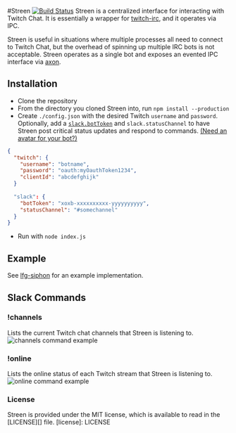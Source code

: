 #Streen [![Build Status](https://travis-ci.org/SupportClass/streen.svg?branch=master)](https://travis-ci.org/SupportClass/streen)
Streen is a centralized interface for interacting with Twitch Chat. It is essentially a wrapper for 
[twitch-irc](https://github.com/twitch-irc/twitch-irc), and it operates via IPC.

Streen is useful in situations where multiple processes all need to connect to Twitch Chat, 
but the overhead of spinning up multiple IRC bots is not acceptable. Streen operates as a single bot and exposes
an evented IPC interface via [axon](https://github.com/tj/axon).

## Installation
- Clone the repository
- From the directory you cloned Streen into, run `npm install --production`
- Create `./config.json` with the desired Twitch `username` and `password`. Optionally, add a 
[`slack.botToken`](https://my.slack.com/services/new/bot) and `slack.statusChannel` 
to have Streen post critical status updates and respond to commands. 
[(Need an avatar for your bot?)](http://i.imgur.com/7LNvGeK.jpg)
```json
{
  "twitch": {
    "username": "botname",
    "password": "oauth:myOauthToken1234",
    "clientId": "abcdefghijk"
  }
  
  "slack": {
    "botToken": "xoxb-xxxxxxxxxx-yyyyyyyyyy",
    "statusChannel": "#somechannel"
  }
}
```
- Run with `node index.js`

## Example
See [lfg-siphon](https://github.com/SupportClass/lfg-siphon) for an example implementation.

## Slack Commands
### !channels
Lists the current Twitch chat channels that Streen is listening to.
![channels command example](https://i.imgur.com/072ECjo.png)

### !online
Lists the online status of each Twitch stream that Streen is listening to.
![online command example](https://i.imgur.com/TMiOISh.png)

### License
Streen is provided under the MIT license, which is available to read in the [LICENSE][] file.
[license]: LICENSE
